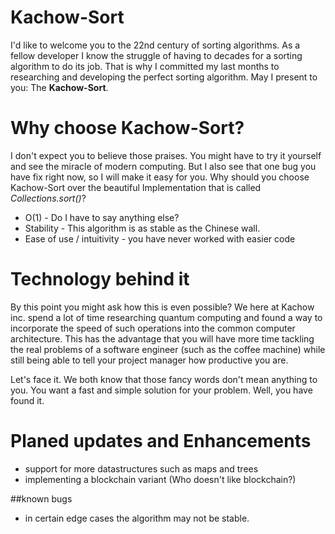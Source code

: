 # Kachow-Sort

I'd like to welcome you to the 22nd century of sorting algorithms. As a fellow developer I know the struggle of having to decades for a sorting algorithm to do its job. That is why I committed my last months to researching and developing the perfect sorting algorithm. May I present to you: The **Kachow-Sort**. 

# Why choose Kachow-Sort?
I don't expect you to believe those praises. You might have to try it yourself and see the miracle of modern computing. But I also see that one bug you have fix right now, so I will make it easy for you. Why should you choose Kachow-Sort over the beautiful Implementation that is called *Collections.sort()*? 

 - O(1) - Do I have to say anything else?
 - Stability - This algorithm is as stable as the Chinese wall.
 - Ease of use / intuitivity - you have never worked with easier code 

# Technology behind it

By this point you might ask how this is even possible? We here at Kachow inc. spend a lot of time researching quantum computing and found a way to incorporate the speed of such operations into the common computer architecture. This has the advantage that you will have more time tackling the real problems of a software engineer (such as the coffee machine) while still being able to tell your project manager how productive you are.

Let's face it. We both know that those fancy words don't mean anything to you. You want a fast and simple solution for your problem. Well, you have found it.

# Planed updates and Enhancements
- support for more datastructures such as maps and trees
- implementing a blockchain variant (Who doesn't like blockchain?)

##known bugs
- in certain edge cases the algorithm may not be stable.
